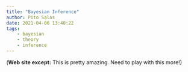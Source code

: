 ```yaml
---
title: "Bayesian Inference"
author: Pito Salas
date: 2021-04-06 13:40:22
tags:
    - bayesian
    - theory
    - inference
---
```



(**Web site except:** This is pretty amazing. Need to play with this more!) 
